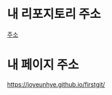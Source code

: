 # 내 리포지토리 주소
[주소](https://github.com/joyeunhye/firstgit/)

# 내 페이지 주소
https://joyeunhye.github.io/firstgit/

